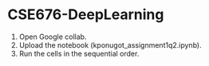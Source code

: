 # CSE676-DeepLearning


1.	Open Google collab.
2.	Upload the notebook (kponugot_assignment1q2.ipynb).
3.	Run the cells in the sequential order.
